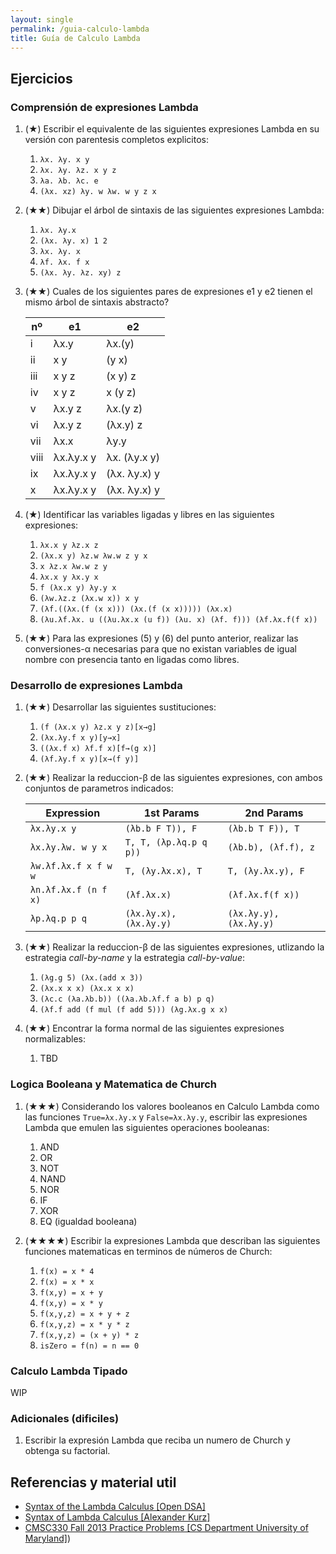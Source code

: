 ```yaml
---
layout: single
permalink: /guia-calculo-lambda
title: Guía de Calculo Lambda
---
```


## Ejercicios

### Comprensión de expresiones Lambda

1. (★) Escribir el equivalente de las siguientes expresiones Lambda en su versión con parentesis completos explicitos:
   1. `λx. λy. x y`
   2. `λx. λy. λz. x y z`
   3. `λa. λb. λc. e`
   4. `(λx. xz) λy. w λw. w y z x`

2. (★★) Dibujar el árbol de sintaxis de las siguientes expresiones Lambda:
   1.  `λx. λy.x`
   2.  `(λx. λy. x) 1 2`
   3.  `λx. λy. x`
   4.  `λf. λx. f x`
   5.  `(λx. λy. λz. xy) z`

3. (★★) Cuales de los siguientes pares de expresiones e1 y e2 tienen el mismo árbol de sintaxis abstracto? 

    | nº   | e1        | e2           |
    | ---- | --------- | ------------ |
    | i    | λx.y      | λx.(y)       |
    | ii   | x y       | (y x)        |
    | iii  | x y z     | (x y) z      |
    | iv   | x y z     | x (y z)      |
    | v    | λx.y z    | λx.(y z)     |
    | vi   | λx.y z    | (λx.y) z     |
    | vii  | λx.x      | λy.y         |
    | viii | λx.λy.x y | λx. (λy.x y) |
    | ix   | λx.λy.x y | (λx. λy.x) y |
    | x    | λx.λy.x y | (λx. λy.x) y |

4. (★) Identificar las variables ligadas y libres en las siguientes expresiones:
   1. `λx.x y λz.x z`
   2. `(λx.x y) λz.w λw.w z y x`
   3. `x λz.x λw.w z y`
   4. `λx.x y λx.y x`
   5. `f (λx.x y) λy.y x`
   6. `(λw.λz.z (λx.w x)) x y`
   7. `(λf.((λx.(f (x x))) (λx.(f (x x))))) (λx.x)`
   8. `(λu.λf.λx. u ((λu.λx.x (u f)) (λu. x) (λf. f))) (λf.λx.f(f x))`

5. (★★) Para las expresiones (5) y (6) del punto anterior, realizar las conversiones-α necesarias para que no existan variables de igual nombre con presencia tanto en ligadas como libres.


### Desarrollo de expresiones Lambda

1. (★★) Desarrollar las siguientes sustituciones:
   1. `(f (λx.x y) λz.x y z)[x→g]`
   2. `(λx.λy.f x y)[y→x]`
   3. `((λx.f x) λf.f x)[f→(g x)]`
   4. `(λf.λy.f x y)[x→(f y)]`

2. (★★) Realizar la reduccion-β de las siguientes expresiones, con ambos conjuntos de parametros indicados: 

    | Expression           | 1st Params             | 2nd Params             |  
    | -------------------- | ---------------------- | ---------------------- |
    | `λx.λy.x y`          | `(λb.b F T)), F`       | `(λb.b T F)), T`       |
    | `λx.λy.λw. w y x`    | `T, T, (λp.λq.p q p))` | `(λb.b), (λf.f), z`    |
    | `λw.λf.λx.f x f w w` | `T, (λy.λx.x), T`      | `T, (λy.λx.y), F`      |
    | `λn.λf.λx.f (n f x)` | `(λf.λx.x)`            | `(λf.λx.f(f x))`       |
    | `λp.λq.p p q`        | `(λx.λy.x), (λx.λy.y)` | `(λx.λy.y), (λx.λy.y)` |


3. (★★) Realizar la reduccion-β de las siguientes expresiones, utlizando la estrategia _call-by-name_ y la estrategia _call-by-value_: 
   1. `(λg.g 5) (λx.(add x 3))`
   2. `(λx.x x x) (λx.x x x)`
   3. `(λc.c (λa.λb.b)) ((λa.λb.λf.f a b) p q)`
   4. `(λf.f add (f mul (f add 5))) (λg.λx.g x x)`

4. (★★) Encontrar la forma normal de las siguientes expresiones normalizables:
   1. TBD


### Logica Booleana y Matematica de Church

1. (★★★) Considerando los valores booleanos en Calculo Lambda como las funciones `True=λx.λy.x` y `False=λx.λy.y`, escribir las expresiones Lambda que emulen las siguientes operaciones booleanas:
   1. AND
   2. OR
   3. NOT
   4. NAND
   5. NOR
   6. IF
   7. XOR
   8. EQ (igualdad booleana)

2. (★★★★) Escribir la expresiones Lambda que describan las siguientes funciones matematicas en terminos de números de Church:
   1. `f(x) = x * 4`
   2. `f(x) = x * x`
   4. `f(x,y) = x + y`
   5. `f(x,y) = x * y`
   6. `f(x,y,z) = x + y + z`
   7. `f(x,y,z) = x * y * z`
   8. `f(x,y,z) = (x + y) * z`
   9. `isZero = f(n) = n == 0`

### Calculo Lambda Tipado

WIP

### Adicionales (dificiles)

1. Escribir la expresión Lambda que reciba un numero de Church y obtenga su factorial.

## Referencias y material util

* [Syntax of the Lambda Calculus [Open DSA]](https://opendsa.cs.vt.edu/ODSA/Books/PL/html/Syntax.html)
* [Syntax of Lambda Calculus [Alexander Kurz]](https://hackmd.io/@alexhkurz/S1D0yP8Bw#Parsing-Concrete-Syntax)
* [CMSC330 Fall 2013 Practice Problems [CS Department University of Maryland]](https://www.cs.umd.edu/class/fall2017/cmsc330/tests/prac8-soln-fall13.pdf))

